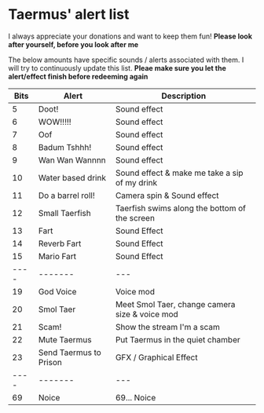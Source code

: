 # Taermus' alert list

I always appreciate your donations and want to keep them fun! **Please look after yourself, before you look after me** 

The below amounts have specific sounds / alerts associated with them. I will try to continuously update this list. **Pleae make sure you let the alert/effect finish before redeeming again**

|Bits|Alert|Description|
|----|-------|---|
| 5  | Doot!|Sound effect|
| 6  | WOW!!!!!|Sound effect|  
| 7 | Oof |Sound effect|
|8|Badum Tshhh!| Sound effect|
|9| Wan Wan Wannnn| Sound effect|
|10|Water based drink| Sound effect & make me take a sip of my drink|
| 11| Do a barrel roll!| Camera spin & Sound effect|
|12|Small Taerfish|Taerfish swims along the bottom of the screen|
|13|Fart|Sound Effect|
|14|Reverb Fart|Sound Effect|
|15|Mario Fart|Sound Effect|
|----|-------|---|
|19|God Voice| Voice mod|
|20|Smol Taer|Meet Smol Taer, change camera size & voice mod|
|21|Scam!|Show the stream I'm a scam|
|22|Mute Taermus| Put Taermus in the quiet chamber|
|23|Send Taermus to Prison| GFX / Graphical Effect|
|----|-------|---|
| 69 | Noice | 69... Noice|

